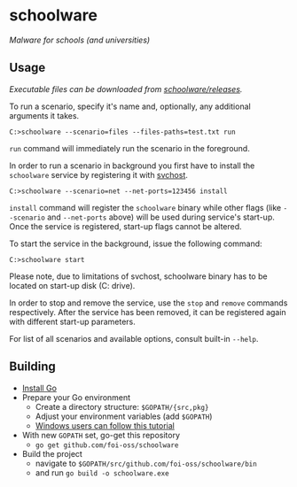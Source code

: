 # schoolware


*Malware for schools (and universities)*

## Usage

*Executable files can be downloaded from [schoolware/releases](https://github.com/foi-oss/schoolware/releases).*

To run a scenario, specify it's name and, optionally, any additional arguments it takes.

    C:>schoolware --scenario=files --files-paths=test.txt run
    
`run` command will immediately run the scenario in the foreground.

In order to run a scenario in background you first have to install the `schoolware`
service by registering it with [svchost](http://en.wikipedia.org/wiki/Svchost).

    C:>schoolware --scenario=net --net-ports=123456 install
    
`install` command will register the `schoolware` binary while other flags (like `--scenario` and `--net-ports` above)
will be used during service's start-up. Once the service is registered, start-up flags cannot be altered. 

To start the service in the background, issue the following command:

    C:>schoolware start
    
Please note, due to limitations of svchost, schoolware binary has to be located on start-up disk (C: drive).

In order to stop and remove the service, use the `stop` and `remove` commands respectively.
After the service has been removed, it can be registered again with different start-up parameters.

For list of all scenarios and available options, consult built-in `--help`.

## Building

* [Install Go](http://golang.org/doc/install)
* Prepare your Go environment
  - Create a directory structure: `$GOPATH/{src,pkg}`
  - Adjust your environment variables (add `$GOPATH`)
  - [Windows users can follow this tutorial](http://support.microsoft.com/kb/310519)
* With new `GOPATH` set, go-get this repository
  - `go get github.com/foi-oss/schoolware`
* Build the project
  - navigate to `$GOPATH/src/github.com/foi-oss/schoolware/bin`
  - and run `go build -o schoolware.exe`
